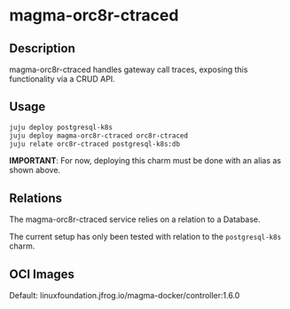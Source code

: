 # magma-orc8r-ctraced

## Description
magma-orc8r-ctraced handles gateway call traces, exposing this functionality via a CRUD API.

## Usage

```bash
juju deploy postgresql-k8s
juju deploy magma-orc8r-ctraced orc8r-ctraced
juju relate orc8r-ctraced postgresql-k8s:db
```

**IMPORTANT**: For now, deploying this charm must be done with an alias as shown above.

## Relations

The magma-orc8r-ctraced service relies on a relation to a Database. 

The current setup has only been tested with relation to the `postgresql-k8s` charm.

## OCI Images

Default: linuxfoundation.jfrog.io/magma-docker/controller:1.6.0

